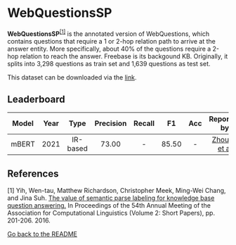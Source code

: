 # WebQuestionsSP

**WebQuestionsSP**<sup>[[1]](#myfootnote1)</sup> is the annotated version of WebQuestions, which contains questions that require a 1 or 2-hop relation path to arrive at the answer entity. 
More specifically, about 40% of the questions require a 2-hop relation to reach the answer. Freebase is its backgound KB. Originally, it splits into 3,298 questions 
as train set and 1,639 questions as test set. 

This dataset can be downloaded via the [link](https://www.microsoft.com/en-us/download/details.aspx?id=52763).


## Leaderboard 
| Model | Year | Type | Precision | Recall | F1 | Acc | Reported by | Official Repo |
|:-----:|:----:|:----:|:---------:|:------:|:--:|:---:|:-----------:| :-----------: |
| mBERT | 2021 | IR-based | 73.00 | - | 85.50 | - | [Zhou Y. et al](https://aclanthology.org/2021.naacl-main.465.pdf) | - |

## References 
<a name="myfootnote1">[1]</a> Yih, Wen-tau, Matthew Richardson, Christopher Meek, Ming-Wei Chang, and Jina Suh. [The value of semantic parse labeling for knowledge base question answering.](http://anthology.aclweb.org/P16-2033) In Proceedings of the 54th Annual Meeting of the Association for Computational Linguistics (Volume 2: Short Papers), pp. 201-206. 2016.


[Go back to the README](../README.md)
